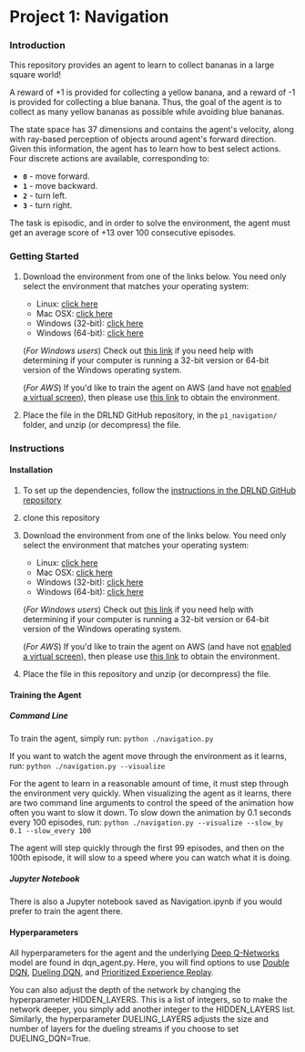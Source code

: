 # Project 1: Navigation

### Introduction

This repository provides an agent to learn to collect bananas in a large square world!

A reward of +1 is provided for collecting a yellow banana, and a reward of -1 is provided for collecting a blue banana.  Thus, the goal of the agent is to collect as many yellow bananas as possible while avoiding blue bananas.  

The state space has 37 dimensions and contains the agent's velocity, along with ray-based perception of objects around agent's forward direction.  Given this information, the agent has to learn how to best select actions.  Four discrete actions are available, corresponding to:
- **`0`** - move forward.
- **`1`** - move backward.
- **`2`** - turn left.
- **`3`** - turn right.

The task is episodic, and in order to solve the environment, the agent must get an average score of +13 over 100 consecutive episodes.

### Getting Started

1. Download the environment from one of the links below.  You need only select the environment that matches your operating system:
    - Linux: [click here](https://s3-us-west-1.amazonaws.com/udacity-drlnd/P1/Banana/Banana_Linux.zip)
    - Mac OSX: [click here](https://s3-us-west-1.amazonaws.com/udacity-drlnd/P1/Banana/Banana.app.zip)
    - Windows (32-bit): [click here](https://s3-us-west-1.amazonaws.com/udacity-drlnd/P1/Banana/Banana_Windows_x86.zip)
    - Windows (64-bit): [click here](https://s3-us-west-1.amazonaws.com/udacity-drlnd/P1/Banana/Banana_Windows_x86_64.zip)
    
    (_For Windows users_) Check out [this link](https://support.microsoft.com/en-us/help/827218/how-to-determine-whether-a-computer-is-running-a-32-bit-version-or-64) if you need help with determining if your computer is running a 32-bit version or 64-bit version of the Windows operating system.

    (_For AWS_) If you'd like to train the agent on AWS (and have not [enabled a virtual screen](https://github.com/Unity-Technologies/ml-agents/blob/master/docs/Training-on-Amazon-Web-Service.md)), then please use [this link](https://s3-us-west-1.amazonaws.com/udacity-drlnd/P1/Banana/Banana_Linux_NoVis.zip) to obtain the environment.

2. Place the file in the DRLND GitHub repository, in the `p1_navigation/` folder, and unzip (or decompress) the file. 

### Instructions

#### Installation
1. To set up the dependencies, follow the [instructions in the DRLND GitHub repository](https://github.com/udacity/deep-reinforcement-learning#dependencies)

2. clone this repository

3. Download the environment from one of the links below.  You need only select the environment that matches your operating system:
    - Linux: [click here](https://s3-us-west-1.amazonaws.com/udacity-drlnd/P1/Banana/Banana_Linux.zip)
    - Mac OSX: [click here](https://s3-us-west-1.amazonaws.com/udacity-drlnd/P1/Banana/Banana.app.zip)
    - Windows (32-bit): [click here](https://s3-us-west-1.amazonaws.com/udacity-drlnd/P1/Banana/Banana_Windows_x86.zip)
    - Windows (64-bit): [click here](https://s3-us-west-1.amazonaws.com/udacity-drlnd/P1/Banana/Banana_Windows_x86_64.zip)
    
    (_For Windows users_) Check out [this link](https://support.microsoft.com/en-us/help/827218/how-to-determine-whether-a-computer-is-running-a-32-bit-version-or-64) if you need help with determining if your computer is running a 32-bit version or 64-bit version of the Windows operating system.

    (_For AWS_) If you'd like to train the agent on AWS (and have not [enabled a virtual screen](https://github.com/Unity-Technologies/ml-agents/blob/master/docs/Training-on-Amazon-Web-Service.md)), then please use [this link](https://s3-us-west-1.amazonaws.com/udacity-drlnd/P1/Banana/Banana_Linux_NoVis.zip) to obtain the environment.

4. Place the file in this repository and unzip (or decompress) the file. 

#### Training the Agent

##### Command Line
To train the agent, simply run:
```python ./navigation.py```

If you want to watch the agent move through the environment as it learns, run:
```python ./navigation.py --visualize```

For the agent to learn in a reasonable amount of time, it must step through the environment very quickly. When visualizing the agent as it learns, there are two command line arguments to control the speed of the animation how often you want to slow it down. To slow down the animation by 0.1 seconds every 100 episodes, run:
```python ./navigation.py --visualize --slow_by 0.1 --slow_every 100```

The agent will step quickly through the first 99 episodes, and then on the 100th episode, it will slow to a speed where you can watch what it is doing.

##### Jupyter Notebook
There is also a Jupyter notebook saved as Navigation.ipynb if you would prefer to train the agent there.

#### Hyperparameters

All hyperparameters for the agent and the underlying [Deep Q-Networks](https://storage.googleapis.com/deepmind-media/dqn/DQNNaturePaper.pdf) model are found in dqn_agent.py. Here, you will find options to use [Double DQN](https://arxiv.org/abs/1509.06461), [Dueling DQN](https://arxiv.org/abs/1511.06581), and [Prioritized Experience Replay](https://arxiv.org/abs/1511.05952).

You can also adjust the depth of the network by changing the hyperparameter HIDDEN_LAYERS. This is a list of integers, so to make the network deeper, you simply add another integer to the HIDDEN_LAYERS list. Similarly, the hyperparameter DUELING_LAYERS adjusts the size and number of layers for the dueling streams if you choose to set DUELING_DQN=True.

